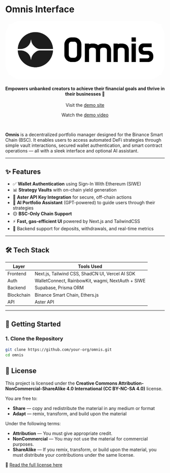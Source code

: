 # Omnis Interface

<p align="center">
  <a href="">
    <div style="background-color: white; display: inline-block; padding: 10px; border-radius: 50px;">
        <img src="./public/omnis-logo-full.png" alt="omnis logo" width="500" />
    </div>
  </a>
</p>

<h4 align="center">Empowers unbanked creators to achieve their financial goals and thrive in their businesses 🏦</h4>
<p align="center">Visit the <a href="" target="_blank">demo site</a></p>
<p align="center">Watch the <a href="" target="_blank">demo video</a></p>
<br />

**Omnis** is a decentralized portfolio manager designed for the Binance Smart Chain (BSC). It enables users to access automated DeFi strategies through simple vault interactions, secured wallet authentication, and smart contract operations — all with a sleek interface and optional AI assistant.

---

## ✨ Features

- ✅ **Wallet Authentication** using Sign-In With Ethereum (SIWE)
- 📊 **Strategy Vaults** with on-chain yield generation
- 🔐 **Aster API Key Integration** for secure, off-chain actions
- 🧠 **AI Portfolio Assistant** (GPT-powered) to guide users through their strategies
- 🟡 **BSC-Only Chain Support**
- ⚡️ **Fast, gas-efficient UI** powered by Next.js and TailwindCSS
- 🔌 Backend support for deposits, withdrawals, and real-time metrics

---

## 🛠️ Tech Stack

| Layer      | Tools Used                                        |
| ---------- | ------------------------------------------------- |
| Frontend   | Next.js, Tailwind CSS, ShadCN UI, Vercel AI SDK   |
| Auth       | WalletConnect, RainbowKit, wagmi, NextAuth + SIWE |
| Backend    | Supabase, Prisma ORM                              |
| Blockchain | Binance Smart Chain, Ethers.js                    |
| API        | Aster API                                         |

---

## 🚀 Getting Started

### 1. Clone the Repository

```bash
git clone https://github.com/your-org/omnis.git
cd omnis
```

## 📝 License

This project is licensed under the **Creative Commons Attribution-NonCommercial-ShareAlike 4.0 International (CC BY-NC-SA 4.0)** license.

You are free to:
- **Share** — copy and redistribute the material in any medium or format
- **Adapt** — remix, transform, and build upon the material

Under the following terms:
- **Attribution** — You must give appropriate credit.
- **NonCommercial** — You may not use the material for commercial purposes.
- **ShareAlike** — If you remix, transform, or build upon the material, you must distribute your contributions under the same license.

🔗 [Read the full license here](https://creativecommons.org/licenses/by-nc-sa/4.0/)